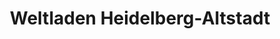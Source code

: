---
title: "Weltladen Heidelberg-Altstadt"
url: /heidelberg/weltladen-heidelberg-altstadt/
shop: Lebensmittel
---
